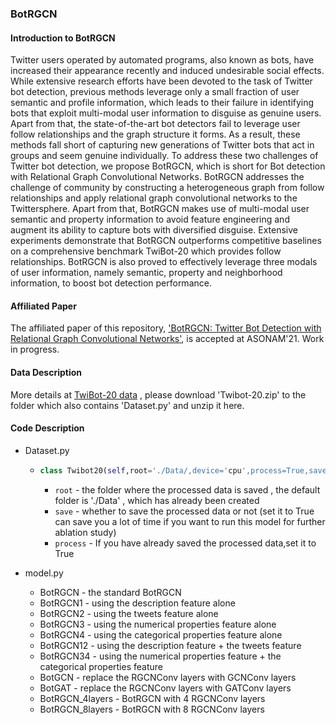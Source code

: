 ### BotRGCN

#### Introduction to BotRGCN
Twitter users operated by automated programs, also known as bots, have increased their appearance recently and induced undesirable social effects. While extensive research efforts have been devoted to the task of Twitter bot detection, previous methods leverage only a small fraction of user semantic and profile information, which leads to their failure in identifying bots that exploit multi-modal user information to disguise as genuine users. Apart from that, the state-of-the-art bot detectors fail to leverage user follow relationships and the graph structure it forms. As a result, these methods fall short of capturing new generations of Twitter bots that act in groups and seem genuine individually. To address these two challenges of Twitter bot detection, we propose BotRGCN, which is short for Bot detection with Relational Graph Convolutional Networks. BotRGCN addresses the challenge of community by constructing a heterogeneous graph from follow relationships and apply relational graph convolutional networks to the Twittersphere. Apart from that, BotRGCN makes use of multi-modal user semantic and property information to avoid feature engineering and augment its ability to capture bots with diversified disguise. Extensive experiments demonstrate that BotRGCN outperforms competitive baselines on a comprehensive benchmark TwiBot-20 which provides follow relationships. BotRGCN is also proved to effectively leverage three modals of user information, namely semantic, property and neighborhood information, to boost bot detection performance.

#### Affiliated Paper
The affiliated paper of this repository, ['BotRGCN: Twitter Bot Detection with Relational Graph Convolutional Networks'](https://arxiv.org/abs/2106.13092), is accepted at ASONAM'21. Work in progress.

#### Data Description
More details at [TwiBot-20 data](https://github.com/GabrielHam/TwiBot-20.) , please download 'Twibot-20.zip' to the folder which also contains 'Dataset.py' and unzip it here.

#### Code Description

- Dataset.py

  - ```python
    class Twibot20(self,root='./Data/,device='cpu',process=True,save=True)
    ```

    - `root` - the folder where the processed data is saved , the default folder is './Data' , which has already been created
    - `save` - whether to save the processed data or not (set it to True can save you a lot of time if you want to run this model for further ablation study)
    - `process` - If you have already saved the processed data,set it to True

- model.py

  - BotRGCN - the standard BotRGCN
  - BotRGCN1 - using the description feature alone
  - BotRGCN2 - using the tweets feature alone
  - BotRGCN3 - using the numerical properties feature alone
  - BotRGCN4 - using the categorical properties feature alone
  - BotRGCN12 - using the description feature + the tweets feature
  - BotRGCN34 - using the numerical properties feature + the categorical properties feature
  - BotGCN - replace the RGCNConv layers with GCNConv layers
  - BotGAT - replace the RGCNConv layers with GATConv layers
  - BotRGCN_4layers - BotRGCN with 4 RGCNConv layers
  - BotRGCN_8layers - BotRGCN with 8 RGCNConv layers
